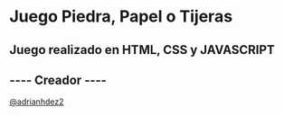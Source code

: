 # Juego Piedra, Papel o Tijeras

## Juego realizado en HTML, CSS y JAVASCRIPT

## ---- Creador ----
[@adrianhdez2](https://github.com/adrianhdez2/)